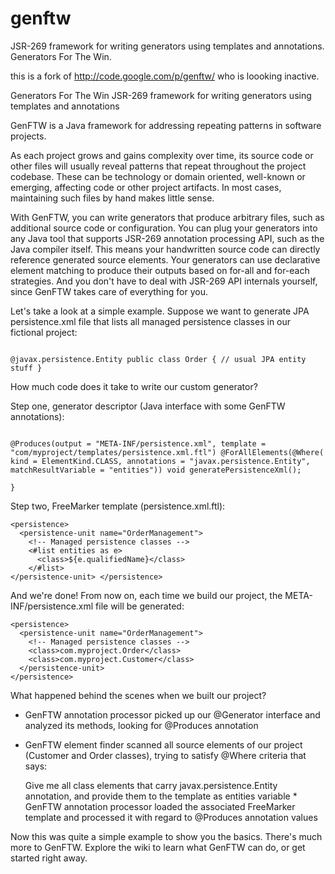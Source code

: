 genftw
======

JSR-269 framework for writing generators using templates and annotations. Generators For The Win.

this is a fork of http://code.google.com/p/genftw/ who is loooking inactive.


Generators For The Win
JSR-269 framework for writing generators using templates and annotations

GenFTW is a Java framework for addressing repeating patterns in software projects.

As each project grows and gains complexity over time, its source code or other files will usually reveal patterns that repeat throughout the project codebase. These can be technology or domain oriented, well-known or emerging, affecting code or other project artifacts. In most cases, maintaining such files by hand makes little sense.

With GenFTW, you can write generators that produce arbitrary files, such as additional source code or configuration. You can plug your generators into any Java tool that supports JSR-269 annotation processing API, such as the Java compiler itself. This means your handwritten source code can directly reference generated source elements. Your generators can use declarative element matching to produce their outputs based on for-all and for-each strategies. And you don't have to deal with JSR-269 API internals yourself, since GenFTW takes care of everything for you.

Let's take a look at a simple example. Suppose we want to generate JPA persistence.xml file that lists all managed persistence classes in our fictional project:

``` @javax.persistence.Entity public class Customer { // usual JPA entity stuff }

@javax.persistence.Entity public class Order { // usual JPA entity stuff } 
```

How much code does it take to write our custom generator?

Step one, generator descriptor (Java interface with some GenFTW annotations):

``` @Generator public interface JpaPersistenceXmlGenerator {

@Produces(output = "META-INF/persistence.xml", template = "com/myproject/templates/persistence.xml.ftl") @ForAllElements(@Where( kind = ElementKind.CLASS, annotations = "javax.persistence.Entity", matchResultVariable = "entities")) void generatePersistenceXml();

} 
```

Step two, FreeMarker template (persistence.xml.ftl):
```
<persistence> 
  <persistence-unit name="OrderManagement"> 
    <!-- Managed persistence classes --> 
    <#list entities as e> 
      <class>${e.qualifiedName}</class> 
    </#list> 
</persistence-unit> </persistence>
```

And we're done! From now on, each time we build our project, the META-INF/persistence.xml file will be generated:

```
<persistence> 
  <persistence-unit name="OrderManagement"> 
    <!-- Managed persistence classes --> 
    <class>com.myproject.Order</class> 
    <class>com.myproject.Customer</class> 
  </persistence-unit> 
</persistence>
```

What happened behind the scenes when we built our project? 
* GenFTW annotation processor picked up our @Generator interface and analyzed its methods, looking for @Produces annotation 
* GenFTW element finder scanned all source elements of our project (Customer and Order classes), trying to satisfy @Where criteria that says:

    Give me all class elements that carry javax.persistence.Entity annotation, and provide them to the template as entities variable * GenFTW annotation processor loaded the associated FreeMarker template and processed it with regard to @Produces annotation values

Now this was quite a simple example to show you the basics. There's much more to GenFTW. Explore the wiki to learn what GenFTW can do, or get started right away.
